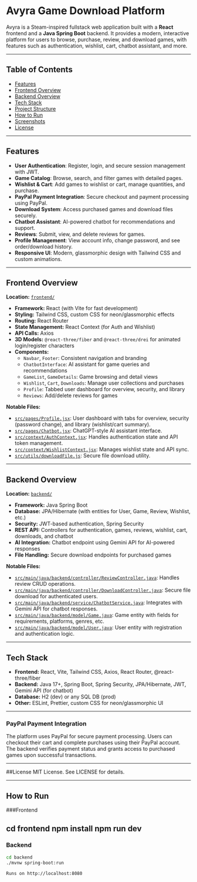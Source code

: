 # Avyra Game Download Platform

Avyra is a Steam-inspired fullstack web application built with a **React** frontend and a **Java Spring Boot** backend. It provides a modern, interactive platform for users to browse, purchase, review, and download games, with features such as authentication, wishlist, cart, chatbot assistant, and more.

---

## Table of Contents

- [Features](#features)
- [Frontend Overview](#frontend-overview)
- [Backend Overview](#backend-overview)
- [Tech Stack](#tech-stack)
- [Project Structure](#project-structure)
- [How to Run](#how-to-run)
- [Screenshots](#screenshots)
- [License](#license)

---

## Features

- **User Authentication**: Register, login, and secure session management with JWT.
- **Game Catalog**: Browse, search, and filter games with detailed pages.
- **Wishlist & Cart**: Add games to wishlist or cart, manage quantities, and purchase.
- **PayPal Payment Integration**: Secure checkout and payment processing using PayPal.
- **Download System**: Access purchased games and download files securely.
- **Chatbot Assistant**: AI-powered chatbot for recommendations and support.
- **Reviews**: Submit, view, and delete reviews for games.
- **Profile Management**: View account info, change password, and see order/download history.
- **Responsive UI**: Modern, glassmorphic design with Tailwind CSS and custom animations.

---

## Frontend Overview

**Location:** [`frontend/`](frontend/)

- **Framework:** React (with Vite for fast development)
- **Styling:** Tailwind CSS, custom CSS for neon/glassmorphic effects
- **Routing:** React Router
- **State Management:** React Context (for Auth and Wishlist)
- **API Calls:** Axios
- **3D Models:** `@react-three/fiber` and `@react-three/drei` for animated login/register characters
- **Components:**
  - `Navbar`, `Footer`: Consistent navigation and branding
  - `ChatbotInterface`: AI assistant for game queries and recommendations
  - `GameList`, `GameDetails`: Game browsing and detail views
  - `Wishlist`, `Cart`, `Downloads`: Manage user collections and purchases
  - `Profile`: Tabbed user dashboard for overview, security, and library
  - `Reviews`: Add/delete reviews for games

**Notable Files:**
- [`src/pages/Profile.jsx`](frontend/src/pages/Profile.jsx): User dashboard with tabs for overview, security (password change), and library (wishlist/cart summary).
- [`src/pages/Chatbot.jsx`](frontend/src/pages/Chatbot.jsx): ChatGPT-style AI assistant interface.
- [`src/context/AuthContext.jsx`](frontend/src/context/AuthContext.jsx): Handles authentication state and API token management.
- [`src/context/WishlistContext.jsx`](frontend/src/context/WishlistContext.jsx): Manages wishlist state and API sync.
- [`src/utils/downloadFile.js`](frontend/src/utils/downloadFile.js): Secure file download utility.

---

## Backend Overview

**Location:** [`backend/`](backend/)

- **Framework:** Java Spring Boot
- **Database:** JPA/Hibernate (with entities for User, Game, Review, Wishlist, etc.)
- **Security:** JWT-based authentication, Spring Security
- **REST API:** Controllers for authentication, games, reviews, wishlist, cart, downloads, and chatbot
- **AI Integration:** Chatbot endpoint using Gemini API for AI-powered responses
- **File Handling:** Secure download endpoints for purchased games

**Notable Files:**
- [`src/main/java/backend/controller/ReviewController.java`](backend/src/main/java/backend/controller/ReviewController.java): Handles review CRUD operations.
- [`src/main/java/backend/controller/DownloadController.java`](backend/src/main/java/backend/controller/DownloadController.java): Secure file download for authenticated users.
- [`src/main/java/backend/service/ChatbotService.java`](backend/src/main/java/backend/service/ChatbotService.java): Integrates with Gemini API for chatbot responses.
- [`src/main/java/backend/model/Game.java`](backend/src/main/java/backend/model/Game.java): Game entity with fields for requirements, platforms, genres, etc.
- [`src/main/java/backend/model/User.java`](backend/src/main/java/backend/model/User.java): User entity with registration and authentication logic.

---

## Tech Stack

- **Frontend:** React, Vite, Tailwind CSS, Axios, React Router, @react-three/fiber
- **Backend:** Java 17+, Spring Boot, Spring Security, JPA/Hibernate, JWT, Gemini API (for chatbot)
- **Database:** H2 (dev) or any SQL DB (prod)
- **Other:** ESLint, Prettier, custom CSS for neon/glassmorphic UI

---

### PayPal Payment Integration

The platform uses PayPal for secure payment processing. Users can checkout their cart and complete purchases using their PayPal account. The backend verifies payment status and grants access to purchased games upon successful transactions.

---

##License
MIT License. See LICENSE for details.

---

## How to Run

###Frontend

cd frontend
npm install
npm run dev
---
### Backend

```sh
cd backend
./mvnw spring-boot:run

Runs on http://localhost:8080




